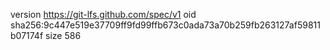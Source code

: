 version https://git-lfs.github.com/spec/v1
oid sha256:9c447e519e37709ff9fd99ffb673c0ada73a70b259fb263127af59811b07174f
size 586
